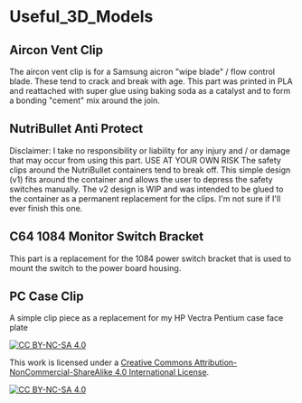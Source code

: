 # Useful_3D_Models

## Aircon Vent Clip

The aircon vent clip is for a Samsung aicron "wipe blade" / flow control blade.
These tend to crack and break with age.
This part was printed in PLA and reattached with super glue using baking soda as a catalyst and to form a bonding "cement" mix around the join.

## NutriBullet Anti Protect

Disclaimer: I take no responsibility or liability for any injury and / or damage that may occur from using this part. USE AT YOUR OWN RISK
The safety clips around the NutriBullet containers tend to break off.
This simple design (v1) fits around the container and allows the user to depress the safety switches manually.
The v2 design is WIP and was intended to be glued to the container as a permanent replacement for the clips. I'm not sure if I'll ever finish this one.

## C64 1084 Monitor Switch Bracket

This part is a replacement for the 1084 power switch bracket that is used to mount the switch to the power board housing.

## PC Case Clip

A simple clip piece as a replacement for my HP Vectra Pentium case face plate


[![CC BY-NC-SA 4.0][cc-by-nc-sa-shield]][cc-by-nc-sa]

This work is licensed under a
[Creative Commons Attribution-NonCommercial-ShareAlike 4.0 International License][cc-by-nc-sa].

[![CC BY-NC-SA 4.0][cc-by-nc-sa-image]][cc-by-nc-sa]

[cc-by-nc-sa]: http://creativecommons.org/licenses/by-nc-sa/4.0/
[cc-by-nc-sa-image]: https://licensebuttons.net/l/by-nc-sa/4.0/88x31.png
[cc-by-nc-sa-shield]: https://img.shields.io/badge/License-CC%20BY--NC--SA%204.0-lightgrey.svg
